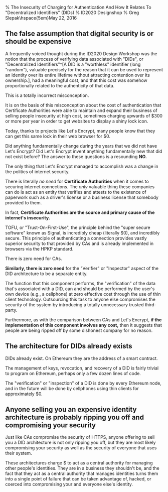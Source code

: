 % The Insecurity of Charging for Authentication And How It Relates To "Decentralized Identifiers" (DIDs)
% ID2020 Designshop
% Greg Slepak${}$\hspace{5em}May 22, 2016

## The false assumption that digital security is or should be expensive

A frequently voiced thought during the ID2020 Design Workshop  was the notion that the process of verifying data associated with "DIDs", or "Decentralized Identifiers"^[A DID is a "worthless" identifier (long "random"), valuable precisely for the reason that it can be used to represent an identity over its entire lifetime without attracting contention over its ownership.], had a meaningful cost, and that this cost was somehow proportionally related to the authenticity of that data.

This is a totally incorrect misconception.

It is on the basis of this misconception about the cost of authentication that Certificate Authorities were able to maintain and expand their business of selling people insecurity at high cost, sometimes charging upwards of $300 or more per year in order to get websites to display a shiny lock icon.

Today, thanks to projects like Let's Encrypt, many people know that they can get this same lock in their web browser for $0.

Did anything fundamentally change during the years that we did not have Let's Encrypt? Did Let's Encrypt invent anything fundamentally new that did not exist before? The answer to these questions is a resounding __NO.__

The only thing that Let's Encrypt managed to accomplish was a change in the politics of internet security.

There is literally _no need_ for __Certificate Authorities__ when it comes to securing internet connections. The _only_ valuable thing these companies can do is act as an entity that verifies and attests to the existence of paperwork such as a driver's license or a business license that somebody provided to them.

In fact, __Certificate Authorities are the source and primary cause of the internet's insecurity.__

TOFU, or "Trust-On-First-Use", the principle behind the "super secure software" known as Signal, is incredibly cheap (literally $0), and incredibly secure. This principle of authenticating a connection provides vastly superior security to that provided by CAs and is already implemented in browsers via the HPKP standard.

There is zero need for CAs.

__Similarly, there is zero need__ for the "Verifier" or "Inspector" aspect of the DID architecture to be a separate entity.

The function that this component performs, the "verification" of the data that's associated with a DID, can and should be performed by the user's own device (e.g., a cellphone) at zero effective cost through the use of thin client technology. Outsourcing this task to anyone else compromises the security of the system by introducing a totally unnecessary trusted third-party.

Furthermore, as with the comparison between CAs and Let's Encrypt, __if the implementation of this component involves any cost,__ then it suggests that people are being ripped off by some dishonest company for no reason.

## The architecture for DIDs already exists

DIDs already exist. On Ethereum they are the address of a smart contract.

The management of keys, revocation, and recovery of a DID is fairly trivial to program on Ethereum, perhaps only a few dozen lines of code.

The "verification" or "inspection" of a DID is done by every Ethereum node, and in the future will be done by cellphones using thin clients for approximately $0.

## Anyone selling you an expensive identity architecture is probably ripping you off and compromising your security

Just like CAs compromise the security of HTTPS, anyone offering to sell you a DID architecture is not only ripping you off, but they are most likely compromising your security as well as the security of everyone that uses their system.

These architectures charge $ to act as a central authority for managing other people's identities. They are in a business they shouldn't be, and the fact that they act as a central authority that manages identities turns them into a single point of failure that can be taken advantage of, hacked, or coerced into compromising your and everyone else's identity.
